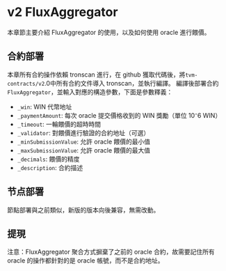 # v2 FluxAggregator

本章節主要介紹 FluxAggregator 的使用，以及如何使用 oracle 進行餵價。

## 合約部署

本章所有合約操作依賴 tronscan 進行，在 github 獲取代碼後，將`tvm-contracts/v2`.0中所有合約文件導入 tronscan，並執行編譯。
編譯後部署合約`FluxAggregator`，並輸入對應的構造參數，下面是參數釋義：

- `_win`: WIN 代幣地址
- `_paymentAmount`: 每次 oracle 提交價格收到的 WIN 獎勵（單位 10⁻6 WIN）
- `_timeout`: 一輪餵價的超時時間
- `_validator`: 對餵價進行驗證的合約地址（可選）
- `_minSubmissionValue`: 允許 oracle 餵價的最小值
- `_maxSubmissionValue`: 允許 oracle 餵價的最大值
- `_decimals`: 餵價的精度
- `_description`: 合約描述

## 节点部署

節點部署與之前類似，新版的版本向後兼容，無需改動。

## 提現

注意：FluxAggregator 聚合方式摒棄了之前的 oracle 合約，故需要記住所有 oracle 的操作都針對的是 oracle 帳號，而不是合約地址。
